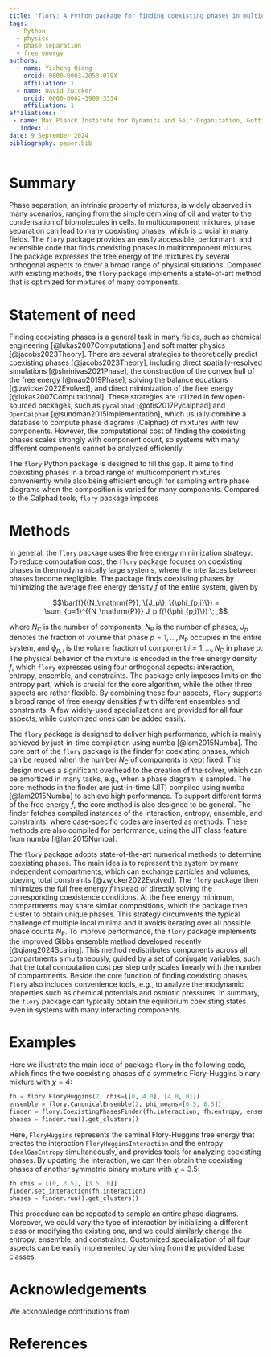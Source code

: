 ```yaml
---
title: 'flory: A Python package for finding coexisting phases in multicomponent mixtures'
tags:
  - Python
  - physics
  - phase separation
  - free energy
authors:
  - name: Yicheng Qiang
    orcid: 0000-0003-2053-079X
    affiliation: 1
  - name: David Zwicker
    orcid: 0000-0002-3909-3334
    affiliation: 1
affiliations:
 - name: Max Planck Institute for Dynamics and Self-Organization, Göttingen, Germany
   index: 1
date: 9 September 2024
bibliography: paper.bib
---
```


# Summary

Phase separation, an intrinsic property of mixtures, is widely observed in many scenarios, ranging from the simple demixing of oil and water to the condensation of biomolecules in cells.
In multicomponent mixtures, phase separation can lead to many coexisting phases, which is crucial in many fields.
The `flory` package provides an easily accessible, performant, and extensible code that finds coexisting phases in multicomponent mixtures.
The package expresses the free energy of the mixtures by several orthogonal aspects to cover a broad range of physical situations.
Compared with existing methods, the `flory` package implements a state-of-art method that is optimized for mixtures of many components.

# Statement of need

Finding coexisting phases is a general task in many fields, such as chemical engineering [@lukas2007Computational] and soft matter physics [@jacobs2023Theory].
There are several strategies to theoretically predict coexisting phases [@jacobs2023Theory], including direct spatially-resolved simulations [@shrinivas2021Phase], the construction of the convex hull of the free energy  [@mao2019Phase], solving the balance equations [@zwicker2022Evolved], and direct minimization of the free energy [@lukas2007Computational].
These strategies are utilized in few open-sourced packages, such as `pycalphad` [@otis2017Pycalphad] and `OpenCalphad` [@sundman2015Implementation], which usually combine a database to compute phase diagrams (Calphad) of mixtures with few components.
However, the computational cost of finding the coexisting phases scales strongly with component count, so systems with many different components cannot be analyzed efficiently.

The `flory` Python package is designed to fill this gap.
It aims to find coexisting phases in a broad range of multicomponent mixtures conveniently while also being efficient enough for sampling entire phase diagrams when the composition is varied for many components.
Compared to the Calphad tools, `flory` package imposes 

<!-- We also need to mention somewhere that for many of the methods above there is no openly available code, so the `flory` package fills a gap. In fact, the only openly available method that I'm aware of is `pycalphad`, which we need to cite: Otis, R. & Liu, Z.-K., (2017). pycalphad: CALPHAD-based Computational Thermodynamics in Python. Journal of Open Research Software. 5(1), p.1. DOI: http://doi.org/10.5334/jors.140 

Do you know any additional packages that solve comparable problems?

I found another one `OpenCalphad`, which I added above. There is also a commercial one [@andersson2002ThermoCalc]. I guess we do not need to cite them. 
-->

# Methods 

In general, the `flory` package uses the free energy minimization strategy.
To reduce computation cost, the `flory` package focuses on coexisting phases in thermodynamically large systems, where the interfaces between phases become negligible.
The package finds coexisting phases by minimizing the average free energy density $\bar f$ of the entire system, given by

$$\bar{f}({N_\mathrm{P}}, \{J_p\}, \{\phi_{p,i}\}) = \sum_{p=1}^{{N_\mathrm{P}}} J_p f(\{\phi_{p,i}\}) \; ,$$

where $N_\mathrm{C}$ is the number of components, $N_\mathrm{P}$ is the number of phases, $J_p$ denotes the fraction of volume that phase $p=1,\ldots,N_\mathrm{P}$ occupies in the entire system, and $\phi_{p,i}$ is the volume fraction of component $i=1,\ldots,N_\mathrm{C}$ in phase $p$.
The physical behavior of the mixture is encoded in the free energy density $f$, which `flory` expresses using four orthogonal aspects: interaction, entropy, ensemble, and constraints.
The package only imposes limits on the entropy part, which is crucial for the core algorithm, while the other three aspects are rather flexible.
By combining these four aspects, `flory` supports a broad range of free energy densities $f$ with different ensembles and constraints.
A few widely-used specializations are provided for all four aspects, while customized ones can be added easily.

The `flory` package is designed to deliver high performance, which is mainly achieved by just-in-time compilation using numba [@lam2015Numba].
The core part of the `flory` package is the finder for coexisting phases, which can be reused when the number $N_\mathrm{C}$ of components is kept fixed.
This design moves a significant overhead to the creation of the solver, which can be amortized in many tasks, e.g., when a phase diagram is sampled.
The core methods in the finder are just-in-time (JIT) compiled using numba [@lam2015Numba] to achieve high performance.
To support different forms of the free energy $f$, the core method is also designed to be general.
The finder fetches compiled instances of the interaction, entropy, ensemble, and constraints, where case-specific codes are inserted as methods.
These methods are also compiled for performance, using the JIT class feature from numba [@lam2015Numba].

The `flory` package adopts state-of-the-art numerical methods to determine coexisting phases.
The main idea is to represent the system by many independent compartments, which can exchange particles and volumes, obeying total constraints [@zwicker2022Evolved].
The `flory` package then minimizes the full free energy $\bar f$ instead of directly solving the corresponding coexistence conditions.
At the free energy minimum, compartments may share similar compositions, which the package then cluster to obtain unique phases.
This strategy circumvents the typical challenge of multiple local minima and it avoids iterating over all possible phase counts $N_\mathrm{P}$.
To improve performance, the `flory` package implements the improved Gibbs ensemble method developed recently [@qiang2024Scaling].
This method redistributes components across all compartments simultaneously, guided by a set of conjugate variables, such that the total computation cost per step only scales linearly with the number of compartments.
Beside the core function of finding coexisting phases, `flory` also includes convenience tools, e.g., to analyze thermodynamic properties such as chemical potentials and osmotic pressures.
In summary, the `flory` package can typically obtain the equilibrium coexisting states even in systems with many interacting components.

# Examples

Here we illustrate the main idea of package `flory` in the following code, which finds the two coexisting phases of a symmetric Flory-Huggins binary mixture with $\chi=4$:
```python
fh = flory.FloryHuggins(2, chis=[[0, 4.0], [4.0, 0]])
ensemble = flory.CanonicalEnsemble(2, phi_means=[0.5, 0.5])
finder = flory.CoexistingPhasesFinder(fh.interaction, fh.entropy, ensemble)
phases = finder.run().get_clusters()
```
Here, `FloryHuggins` represents the seminal Flory-Huggins free energy that creates the interaction `FloryHugginsInteraction` and the entropy `IdealGasEntropy` simultaneously, and provides tools for analyzing coexisting phases.
By updating the interaction, we can then obtain the coexisting phases of another symmetric binary mixture with $\chi=3.5$:
```python
fh.chis = [[0, 3.5], [3.5, 0]]
finder.set_interaction(fh.interaction)
phases = finder.run().get_clusters()
```
This procedure can be repeated to sample an entire phase diagrams.
Moreover, we could vary the type of interaction by initializing a different class or modifying the existing one, and we could similarly change the entropy, ensemble, and constraints.
Customized specialization of all four aspects can be easily implemented by deriving from the provided base classes.

# Acknowledgements

We acknowledge contributions from 

# References